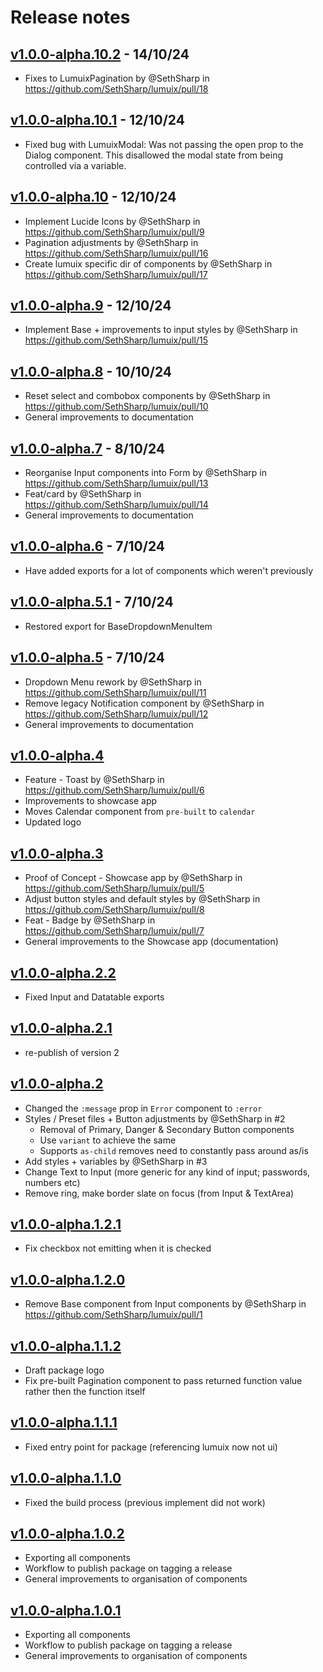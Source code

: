 # Release notes

## [v1.0.0-alpha.10.2](https://github.com/SethSharp/lumuix/releases/tag/v1.0.0-alpha.10.2) - 14/10/24
* Fixes to LumuixPagination by @SethSharp in https://github.com/SethSharp/lumuix/pull/18

## [v1.0.0-alpha.10.1](https://github.com/SethSharp/lumuix/releases/tag/v1.0.0-alpha.10.1) - 12/10/24
* Fixed bug with LumuixModal: Was not passing the open prop to the Dialog component. This disallowed the modal state from being controlled via a variable.

## [v1.0.0-alpha.10](https://github.com/SethSharp/lumuix/releases/tag/v1.0.0-alpha.10) - 12/10/24
* Implement Lucide Icons by @SethSharp in https://github.com/SethSharp/lumuix/pull/9
* Pagination adjustments by @SethSharp in https://github.com/SethSharp/lumuix/pull/16
* Create lumuix specific dir of components by @SethSharp in https://github.com/SethSharp/lumuix/pull/17

## [v1.0.0-alpha.9](https://github.com/SethSharp/lumuix/releases/tag/v1.0.0-alpha.9) - 12/10/24

* Implement Base + improvements to input styles by @SethSharp in https://github.com/SethSharp/lumuix/pull/15

## [v1.0.0-alpha.8](https://github.com/SethSharp/lumuix/releases/tag/v1.0.0-alpha.8) - 10/10/24

* Reset select and combobox components by @SethSharp in https://github.com/SethSharp/lumuix/pull/10
* General improvements to documentation

## [v1.0.0-alpha.7](https://github.com/SethSharp/lumuix/releases/tag/v1.0.0-alpha-7) - 8/10/24

* Reorganise Input components into Form by @SethSharp in https://github.com/SethSharp/lumuix/pull/13
* Feat/card by @SethSharp in https://github.com/SethSharp/lumuix/pull/14
* General improvements to documentation

## [v1.0.0-alpha.6](https://github.com/SethSharp/lumuix/releases/tag/v1.0.0-alpha.6) - 7/10/24

* Have added exports for a lot of components which weren't previously

## [v1.0.0-alpha.5.1](https://github.com/SethSharp/lumuix/releases/tag/v1.0.0-alpha.5.1) - 7/10/24

* Restored export for BaseDropdownMenuItem

## [v1.0.0-alpha.5](https://github.com/SethSharp/lumuix/releases/tag/v1.0.0-alpha.5) - 7/10/24

* Dropdown Menu rework by @SethSharp in https://github.com/SethSharp/lumuix/pull/11
* Remove legacy Notification component by @SethSharp in https://github.com/SethSharp/lumuix/pull/12
* General improvements to documentation

## [v1.0.0-alpha.4](https://github.com/SethSharp/lumuix/releases/tag/v1.0.0-alpha.4)

* Feature - Toast by @SethSharp in https://github.com/SethSharp/lumuix/pull/6
* Improvements to showcase app
* Moves Calendar component from `pre-built` to `calendar`
* Updated logo

## [v1.0.0-alpha.3](https://github.com/SethSharp/lumuix/releases/tag/v1.0.0-alpha.3)

* Proof of Concept - Showcase app by @SethSharp in https://github.com/SethSharp/lumuix/pull/5
* Adjust button styles and default styles by @SethSharp in https://github.com/SethSharp/lumuix/pull/8
* Feat - Badge by @SethSharp in https://github.com/SethSharp/lumuix/pull/7
* General improvements to the Showcase app (documentation)

## [v1.0.0-alpha.2.2](https://github.com/SethSharp/lumuix/releases/tag/v1.0.0-alpha.2.2)

* Fixed Input and Datatable exports

## [v1.0.0-alpha.2.1](https://github.com/SethSharp/lumuix/releases/tag/v1.0.0-alpha.2.1)

* re-publish of version 2

## [v1.0.0-alpha.2](https://github.com/SethSharp/lumuix/releases/tag/v1.0.0-alpha.2)

* Changed the `:message` prop in `Error` component to `:error`
* Styles / Preset files + Button adjustments by @SethSharp in #2
    - Removal of Primary, Danger & Secondary Button components
    - Use `variant` to achieve the same
    - Supports `as-child` removes need to constantly pass around as/is
* Add styles + variables by @SethSharp in #3
* Change Text to Input (more generic for any kind of input; passwords, numbers etc)
* Remove ring, make border slate on focus (from Input & TextArea)

## [v1.0.0-alpha.1.2.1](https://github.com/SethSharp/lumuix/releases/tag/v1.0.0-alpha.1.2.1)

* Fix checkbox not emitting when it is checked

## [v1.0.0-alpha.1.2.0](https://github.com/SethSharp/lumuix/releases/tag/v1.0.0-alpha.1.2.0)

* Remove Base component from Input components by @SethSharp in https://github.com/SethSharp/lumuix/pull/1

## [v1.0.0-alpha.1.1.2](https://github.com/SethSharp/lumuix/releases/tag/v1.0.0-alpha.1.1.2)

* Draft package logo
* Fix pre-built Pagination component to pass returned function value rather then the function itself

## [v1.0.0-alpha.1.1.1](https://github.com/SethSharp/lumuix/releases/tag/v1.0.0-alpha.1.1.1)

* Fixed entry point for package (referencing lumuix now not ui)

## [v1.0.0-alpha.1.1.0](https://github.com/SethSharp/lumuix/releases/tag/v1.0.0-alpha.1.1.0)

* Fixed the build process (previous implement did not work)

## [v1.0.0-alpha.1.0.2](https://github.com/SethSharp/lumuix/releases/tag/v1.0.0-alpha.1.0.2)

* Exporting all components
* Workflow to publish package on tagging a release
* General improvements to organisation of components

## [v1.0.0-alpha.1.0.1](https://github.com/SethSharp/lumuix/releases/tag/v1.0.0-alpha.1.0.1)

* Exporting all components 
* Workflow to publish package on tagging a release 
* General improvements to organisation of components